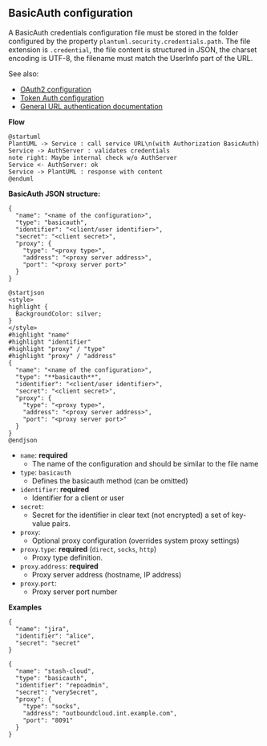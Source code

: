 ## BasicAuth configuration

A BasicAuth credentials configuration file must be stored in the folder configured by the property ``plantuml.security.credentials.path``. The file extension is ``.credential``, the file content is structured in JSON, the charset encoding is UTF-8, the filename must match the UserInfo part of the URL.

See also:
* [OAuth2 configuration](url-oauth)
* [Token Auth configuration](url-tokenauth)
* [General URL authentication documentation](url-authentication)

**Flow**


```plantuml
@startuml
PlantUML -> Service : call service URL\n(with Authorization BasicAuth)
Service -> AuthServer : validates credentials
note right: Maybe internal check w/o AuthServer
Service <- AuthServer: ok
Service -> PlantUML : response with content
@enduml
```


**BasicAuth JSON structure:**
```
{
  "name": "<name of the configuration>",
  "type": "basicauth",
  "identifier": "<client/user identifier>",
  "secret": "<client secret>",
  "proxy": {
    "type": "<proxy type>",
    "address": "<proxy server address>",
    "port": "<proxy server port>"
  }
}
```
```plantuml
@startjson
<style>
highlight {
  BackgroundColor: silver;
}
</style>
#highlight "name"
#highlight "identifier"
#highlight "proxy" / "type"
#highlight "proxy" / "address"
{
  "name": "<name of the configuration>",
  "type": "**basicauth**",
  "identifier": "<client/user identifier>",
  "secret": "<client secret>",
  "proxy": {
    "type": "<proxy type>",
    "address": "<proxy server address>",
    "port": "<proxy server port>"
  }
}
@endjson
```


* ``name``: **required** 
  * The name of the configuration and should be similar to the file name
* ``type``: ``basicauth``
  * Defines the basicauth method (can be omitted)
* ``identifier``: **required**
  * Identifier for a client or user
* ``secret``: 
  * Secret for the identifier in clear text (not encrypted)
a set of key-value pairs.
* ``proxy``: 
  * Optional proxy configuration (overrides system proxy settings)
* ``proxy``.``type``: **required** (``direct``, ``socks``, ``http``)
  * Proxy type definition.
* ``proxy``.``address``: **required**
  * Proxy server address (hostname, IP address)
* ``proxy``.``port``:
  * Proxy server port number

**Examples**

```
{
  "name": "jira",
  "identifier": "alice",
  "secret": "secret"
}
```

```
{
  "name": "stash-cloud",
  "type": "basicauth",
  "identifier": "repoadmin",
  "secret": "verySecret",
  "proxy": {
    "type": "socks",
    "address": "outboundcloud.int.example.com",
    "port": "8091"
  }
}
```


